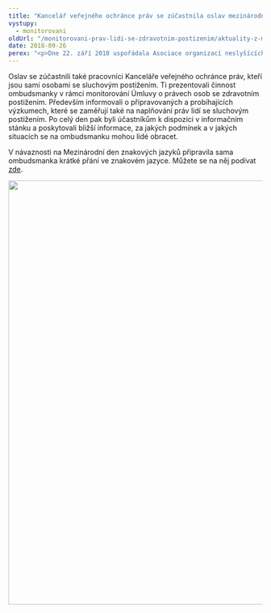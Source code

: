 ```yaml
---
title: "Kancelář veřejného ochránce práv se zúčastnila oslav mezinárodního dne znakových jazyků"
vystupy:
  - monitorovani
oldUrl: "/monitorovani-prav-lidi-se-zdravotnim-postizenim/aktuality-z-monitorovani/aktuality-z-monitorovani-2018/kancelar-verejneho-ochrance-prav-se-zucastnila-oslav-mezinarodniho-dne-znakovych-jazyku/"
date: 2018-09-26
perex: "<p>Dne 22. září 2018 uspořádala Asociace organizací neslyšících, nedoslýchavých a jejich přátel, z.s., zkráceně ASNEP, z. s., u příležitosti Mezinárodního dne znakových jazyků celodenní zábavně vzdělávací akci.</p>"
---
```


<!-- imported from the old website -->

<p>Oslav se zúčastnili také pracovníci Kanceláře veřejného ochránce práv, kteří jsou sami osobami se sluchovým postižením. Ti prezentovali činnost ombudsmanky v rámci monitorování Úmluvy o právech osob se zdravotním postižením. Především informovali o připravovaných a probíhajících výzkumech, které se zaměřují také na naplňování práv lidí se sluchovým postižením. Po celý den pak byli účastníkům k dispozici v informačním stánku a poskytovali bližší informace, za jakých podmínek a v jakých situacích se na ombudsmanku mohou lidé obracet.</p> <p>V návaznosti na Mezinárodní den znakových jazyků připravila sama ombudsmanka krátké přání ve znakovém jazyce. Můžete se na něj podívat <a href="https://www.facebook.com/verejny.ochrance.prav/videos/330579517738490/" target="_blank">zde</a>.</p><p><img src="/uploads-import/uploads/RTEmagicC_den-znak.jpg.jpg" width="630" height="840" alt="" /></p>
